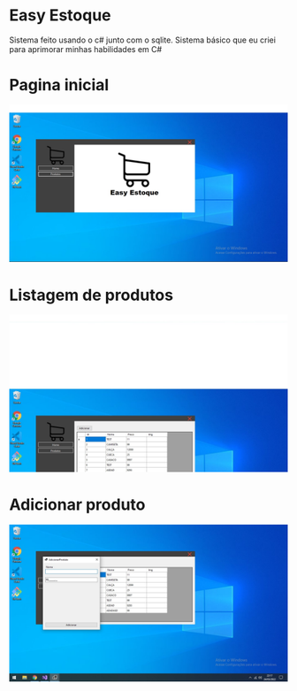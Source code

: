 
# Easy Estoque

Sistema feito usando o c# junto com o sqlite. Sistema básico
que eu criei para aprimorar minhas habilidades em C#
# Pagina inicial
![plot](./Images/home.jpg)
# Listagem de produtos
![plot](./Images/produtos.jpg)
# Adicionar produto
![plot](./Images/addproduto.jpg)
